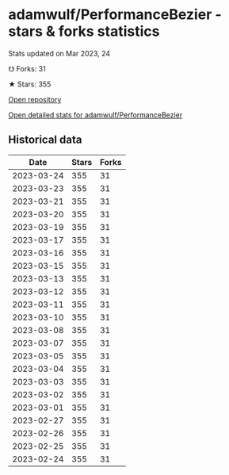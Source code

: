 # adamwulf/PerformanceBezier - stars & forks statistics

Stats updated on Mar 2023, 24

☋ Forks: 31

★ Stars: 355

[Open repository](https://github.com/adamwulf/PerformanceBezier)

[Open detailed stats for adamwulf/PerformanceBezier](https://reviewgithub.com/rep/adamwulf/PerformanceBezier)

## Historical data
| Date | Stars | Forks |
|------|-------|-------|
| 2023-03-24 | 355 | 31 | 
| 2023-03-23 | 355 | 31 | 
| 2023-03-21 | 355 | 31 | 
| 2023-03-20 | 355 | 31 | 
| 2023-03-19 | 355 | 31 | 
| 2023-03-17 | 355 | 31 | 
| 2023-03-16 | 355 | 31 | 
| 2023-03-15 | 355 | 31 | 
| 2023-03-13 | 355 | 31 | 
| 2023-03-12 | 355 | 31 | 
| 2023-03-11 | 355 | 31 | 
| 2023-03-10 | 355 | 31 | 
| 2023-03-08 | 355 | 31 | 
| 2023-03-07 | 355 | 31 | 
| 2023-03-05 | 355 | 31 | 
| 2023-03-04 | 355 | 31 | 
| 2023-03-03 | 355 | 31 | 
| 2023-03-02 | 355 | 31 | 
| 2023-03-01 | 355 | 31 | 
| 2023-02-27 | 355 | 31 | 
| 2023-02-26 | 355 | 31 | 
| 2023-02-25 | 355 | 31 | 
| 2023-02-24 | 355 | 31 | 

